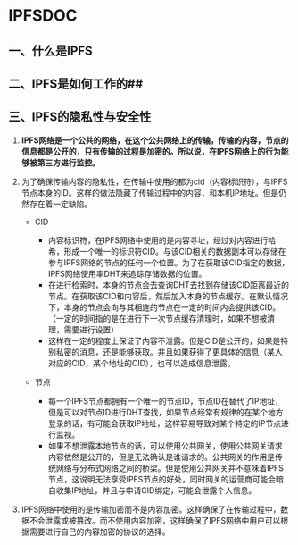 # IPFSDOC #
## 一、什么是IPFS ##
## 二、IPFS是如何工作的##
## 三、IPFS的隐私性与安全性 ##
1. **IPFS网络是一个公共的网络，在这个公共网络上的传输，传输的内容，节点的信息都是公开的，只有传输的过程是加密的。所以说，在IPFS网络上的行为能够被第三方进行监控。**
2. 为了确保传输内容的隐私性，在传输中使用的都为cid（内容标识符），与IPFS节点本身的ID。这样的做法隐藏了传输过程中的内容，和本机IP地址。但是仍然存在着一定缺陷。
    - CID
        - 内容标识符，在IPFS网络中使用的是内容寻址，经过对内容进行哈希，形成一个唯一的标识符CID。与该CID相关的数据副本可以存储在参与IPFS网络的节点的任何一个位置。为了在获取该CID指定的数据，IPFS网络使用率DHT来追踪存储数据的位置。
        - 在进行检索时，本身的节点会去查询DHT去找到存储该CID距离最近的节点。在获取该CID和内容后，然后加入本身的节点缓存。在默认情况下，本身的节点会向与其相连的节点在一定的时间内会提供该CID。（一定的时间指的是在进行下一次节点缓存清理时，如果不想被清理，需要进行设置）
        - 这样在一定的程度上保证了内容不泄露。但是CID是公开的，如果是特别私密的消息，还是能够获取。并且如果获得了更具体的信息（某人对应的CID，某个地址的CID），也可以造成信息泄露。

    - 节点
        - 每一个IPFS节点都拥有一个唯一的节点ID，节点ID在替代了IP地址，但是可以对节点ID进行DHT查找，如果节点经常有规律的在某个地方登录的话，有可能会获取IP地址，这样容易导致对某个特定的IP节点进行监视。
        - 如果不想泄露本地节点的话，可以使用公共网关，使用公共网关请求内容依然是公开的，但是无法确认是谁请求的。公共网关的作用是传统网络与分布式网络之间的桥梁。但是使用公共网关并不意味着IPFS节点，这说明无法享受IPFS节点的好处，同时网关的运营商可能会暗自收集IP地址，并且与申请CID绑定，可能会泄露个人信息。

1. IPFS网络中使用的是传输加密而不是内容加密。这样确保了在传输过程中，数据不会泄露或被篡改。而不使用内容加密，这样确保了IPFS网络中用户可以根据需要进行自己的内容加密的协议的选择。